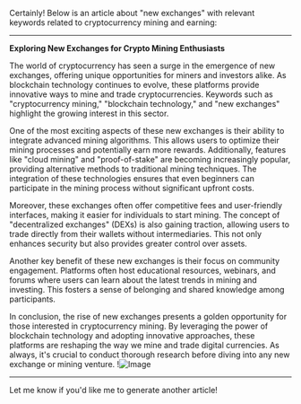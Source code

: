 Certainly! Below is an article about "new exchanges" with relevant keywords related to cryptocurrency mining and earning:

---

**Exploring New Exchanges for Crypto Mining Enthusiasts**

The world of cryptocurrency has seen a surge in the emergence of new exchanges, offering unique opportunities for miners and investors alike. As blockchain technology continues to evolve, these platforms provide innovative ways to mine and trade cryptocurrencies. Keywords such as "cryptocurrency mining," "blockchain technology," and "new exchanges" highlight the growing interest in this sector.

One of the most exciting aspects of these new exchanges is their ability to integrate advanced mining algorithms. This allows users to optimize their mining processes and potentially earn more rewards. Additionally, features like "cloud mining" and "proof-of-stake" are becoming increasingly popular, providing alternative methods to traditional mining techniques. The integration of these technologies ensures that even beginners can participate in the mining process without significant upfront costs.

Moreover, these exchanges often offer competitive fees and user-friendly interfaces, making it easier for individuals to start mining. The concept of "decentralized exchanges" (DEXs) is also gaining traction, allowing users to trade directly from their wallets without intermediaries. This not only enhances security but also provides greater control over assets.

Another key benefit of these new exchanges is their focus on community engagement. Platforms often host educational resources, webinars, and forums where users can learn about the latest trends in mining and investing. This fosters a sense of belonging and shared knowledge among participants.

In conclusion, the rise of new exchanges presents a golden opportunity for those interested in cryptocurrency mining. By leveraging the power of blockchain technology and adopting innovative approaches, these platforms are reshaping the way we mine and trade digital currencies. As always, it's crucial to conduct thorough research before diving into any new exchange or mining venture. !![Image](https://github.com/user-attachments/assets/3be06921-4469-491d-bd37-5f14c53422b7)

--- 

Let me know if you'd like me to generate another article!